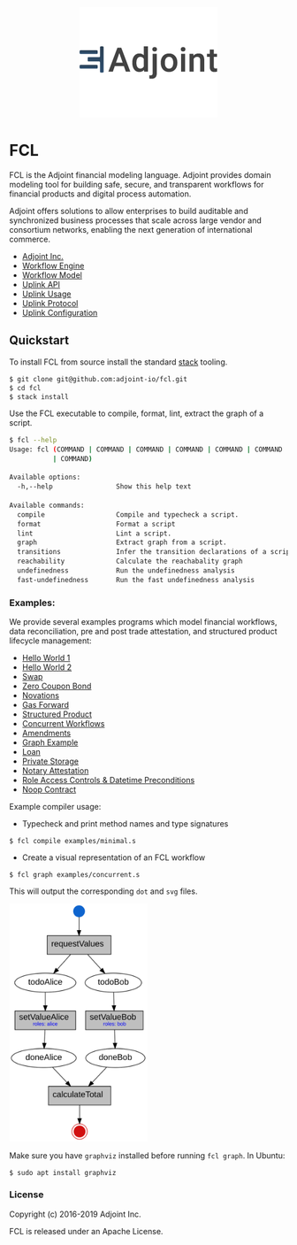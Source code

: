 <p align="center">
<a href="https://www.adjoint.io">
  <img width="250" src="./assets/fcl.png" alt="Adjoint Logo" />
</a>
</p>

FCL
===

FCL is the Adjoint financial modeling language. Adjoint provides domain modeling
tool for building safe, secure, and transparent workflows for financial products
and digital process automation.

Adjoint offers solutions to allow enterprises to build auditable and
synchronized business processes that scale across large vendor and consortium
networks, enabling the next generation of international commerce.

* [Adjoint Inc.](https://www.adjoint.io)
* [Workflow Engine](http://dev.adjoint.io/fcl_lang.html)
* [Workflow Model](http://dev.adjoint.io/fcl.html)
* [Uplink API](http://dev.adjoint.io/api.html)
* [Uplink Usage](http://dev.adjoint.io/uplink_usage.html)
* [Uplink Protocol](http://dev.adjoint.io/uplink_proto.html)
* [Uplink Configuration](http://dev.adjoint.io/uplink_config.html)

Quickstart
----------

To install FCL from source install the standard
[stack](https://docs.haskellstack.org/en/stable/README/) tooling.

```
$ git clone git@github.com:adjoint-io/fcl.git
$ cd fcl
$ stack install
```

Use the FCL executable to compile, format, lint, extract the graph of a script.

```bash
$ fcl --help
Usage: fcl (COMMAND | COMMAND | COMMAND | COMMAND | COMMAND | COMMAND | COMMAND
           | COMMAND)

Available options:
  -h,--help                Show this help text

Available commands:
  compile                  Compile and typecheck a script.
  format                   Format a script
  lint                     Lint a script.
  graph                    Extract graph from a script.
  transitions              Infer the transition declarations of a script.
  reachability             Calculate the reachabality graph
  undefinedness            Run the undefinedness analysis
  fast-undefinedness       Run the fast undefinedness analysis
```

### Examples:

We provide several examples programs which model financial workflows, data
reconciliation, pre and post trade attestation, and structured product lifecycle
management:

* [Hello World 1](examples/minimal.s)
* [Hello World 2](examples/simple.s)
* [Swap](examples/swap.s)
* [Zero Coupon Bond](examples/zcb.s)
* [Novations](examples/novation.s)
* [Gas Forward](examples/gas-forward.s)
* [Structured Product](examples/product.s)
* [Concurrent Workflows](examples/concurrent.s)
* [Amendments](examples/amendment.s)
* [Graph Example](examples/graph.s)
* [Loan](examples/loan_contract.s)
* [Private Storage](examples/locals.s)
* [Notary Attestation](examples/notary.s)
* [Role Access Controls & Datetime Preconditions](examples/preconditions.s)
* [Noop Contract](examples/single.s)

Example compiler usage:

- Typecheck and print method names and type signatures

```
$ fcl compile examples/minimal.s
```

- Create a visual representation of an FCL workflow

```
$ fcl graph examples/concurrent.s
```

This will output the corresponding `dot` and `svg` files.

<p>
  <img src="assets/concurrent.svg" width="250"/>
</p>


Make sure you have `graphviz` installed before running `fcl graph`. In Ubuntu:
```
$ sudo apt install graphviz
```

### License

Copyright (c) 2016-2019 Adjoint Inc.

FCL is released under an Apache License.
